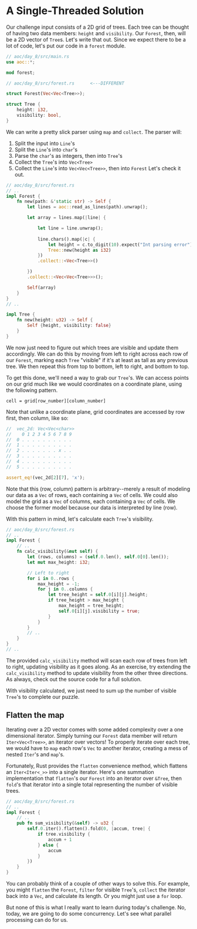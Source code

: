 # A Single-Threaded Solution
Our challenge input consists of a 2D grid of trees. Each tree can be thought of having two data members: `height` and `visibility`. Our `Forest`, then, will be a 2D vector of `Tree`s. Let's write that out. Since we expect there to be a lot of code, let's put our code in a `forest` module.

```rust
// aoc/day_8/src/main.rs
use aoc::*;

mod forest;
```
```rust
// aoc/day_8/src/forest.rs      <---DIFFERENT

struct Forest(Vec<Vec<Tree>>);

struct Tree {
    height: i32,
    visibility: bool,
}
```
We can write a pretty slick parser using `map` and `collect`. The parser will:
1) Split the input into `Line`'s
2) Split the `Line`'s into `char`'s
3) Parse the `char`'s as integers, then into `Tree`'s
4) Collect the `Tree`'s into `Vec<Tree>`
5) Collect the `Line`'s into `Vec<Vec<Tree>>`, then into `Forest`
Let's check it out.

```rust
// aoc/day_8/src/forest.rs
// ..
impl Forest {
    fn new(path: &'static str) -> Self {
        let lines = aoc::read_as_lines(path).unwrap();

        let array = lines.map(|line| {

            let line = line.unwrap();
            
            line.chars().map(|c| {
                let height = c.to_digit(10).expect("Int parsing error");
                Tree::new(height as i32)
            })
            .collect::<Vec<Tree>>()

        })
        .collect::<Vec<Vec<Tree>>>();

        Self(array)
    }
}
// ..

impl Tree {
    fn new(height: u32) -> Self {
        Self {height, visibility: false}
    }
}
```

We now just need to figure out which trees are visible and update them accordingly. We can do this by moving from left to right across each row of our `Forest`, marking each `Tree` "visible" if it's at least as tall as any previous tree. We then repeat this from top to bottom, left to right, and bottom to top. 

To get this done, we'll need a way to grab our `Tree`'s. We can access points on our grid much like we would coordinates on a coordinate plane, using the following pattern.

`cell = grid[row_number][column_number]`

Note that unlike a coordinate plane, grid coordinates are accessed by row first, then column, like so:

```rust
//  vec_2d: Vec<Vec<char>>
//    0 1 2 3 4 5 6 7 8 9
//  0 . . . . . . . . . . 
//  1 . . . . . . . . . .
//  2 . . . . . . . x . .
//  3 . . . . . . . . . .
//  4 . . . . . . . . . .
//  5 . . . . . . . . . .

assert_eq!(vec_2d[2][7], 'x');

```
Note that this (row, column) pattern is arbitrary--merely a result of modeling our data as a `Vec` of rows, each containing a `Vec` of cells. We could also model the grid as a `Vec` of columns, each containing a `Vec` of cells. We choose the former model because our data is interpreted by line (row). 

With this pattern in mind, let's calculate each `Tree`'s visibility.

```rust
// aoc/day_8/src/forest.rs
// ..
impl Forest {
    // ..
    fn calc_visibility(&mut self) {
        let (rows, columns) = (self.0.len(), self.0[0].len());
        let mut max_height: i32;

        // Left to right
        for i in 0..rows {
            max_height = -1;
            for j in 0..columns {
                let tree_height = self.0[i][j].height;
                if tree_height > max_height {
                    max_height = tree_height;
                    self.0[i][j].visibility = true;
                }
            }
        }
        // ..
    }
}
// ..
```
The provided `calc_visibility` method will scan each row of trees from left to right, updating visibility as it goes along. As an exercise, try extending the `calc_visibility` method to update visibility from the other three directions. As always, check out the source code for a full solution.

With visibility calculated, we just need to sum up the number of visible `Tree`'s to complete our puzzle. 

## Flatten the map

Iterating over a 2D vector comes with some added complexity over a one dimensional iterator. Simply turning our `Forest` data member will return `Iter<Vec<Tree>>`, an iterator over vectors! To properly iterate over each tree, we would have to `map` each row's `Vec` to another iterator, creating a mess of nested `Iter`'s and `map`'s. 

Fortunately, Rust provides the `flatten` convenience method, which flattens an `Iter<Iter<_>>` into a single iterator. Here's one summation implementation that `flatten`'s our `Forest` into an iterator over `&Tree`, then `fold`'s that iterator into a single total representing the number of visible trees.

```rust
// aoc/day_8/src/forest.rs
// ..
impl Forest {
    // ..
    pub fn sum_visibility(&self) -> u32 {
        self.0.iter().flatten().fold(0, |accum, tree| {
            if tree.visibility {
                accum + 1
            } else {
                accum
            }
        })
    }
}
```
You can probably think of a couple of other ways to solve this. For example, you might `flatten` the `Forest`, `filter` for visible `Tree`'s, `collect` the iterator back into a `Vec`, and calculate its length. Or you might just use a `for` loop.

But none of this is what I really want to learn during today's challenge. No, today, we are going to do some concurrency. Let's see what parallel processing can do for us.